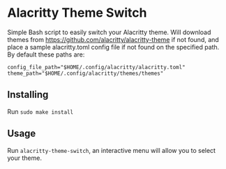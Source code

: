 # Alacritty Theme Switch
Simple Bash script to easily switch your Alacritty theme. Will download themes from https://github.com/alacritty/alacritty-theme if not found, and place a sample alacritty.toml config file if not found on the specified path. By default these paths are:
```
config_file_path="$HOME/.config/alacritty/alacritty.toml"
theme_path="$HOME/.config/alacritty/themes/themes"
```

## Installing
Run `sudo make install`

## Usage
Run `alacritty-theme-switch`, an interactive menu will allow you to select your theme.
